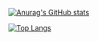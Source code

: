 [![Anurag's GitHub stats](https://github-readme-stats.vercel.app/api?username=IJuanTM&theme=dark)](https://github.com/anuraghazra/github-readme-stats)

[![Top Langs](https://github-readme-stats.vercel.app/api/top-langs/?username=IJuanTM&theme=dark)](https://github.com/anuraghazra/github-readme-stats)

